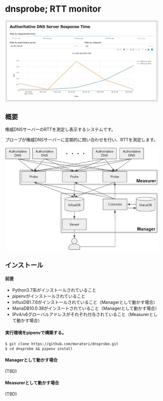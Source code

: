 # dnsprobe; RTT monitor

![sample graph](graph.jpg)

## 概要

権威DNSサーバーのRTTを測定し表示するシステムです。

プローブが権威DNSサーバーに定期的に問い合わせを行い、RTTを測定します。

![architecture](architecture.jpg)



## インストール

#### 前提

* Python3.7系がインストールされていること
* pipenvがインストールされていること
* InfluxDB1.7.6がインストールされていること（Managerとして動かす場合）
* MariaDB10.0.38がインスートされていること（Managerとして動かす場合）
* IPv4/v6グローバルアドレスがそれぞれ付与されていること（Measurerとして動かす場合）

#### 実行環境をpipenvで構築する。

```
$ git clone https://github.com/moratori/dnsprobe.git
$ cd dnsprobe && pipenv install
```


#### Managerとして動かす場合

(TBD)


#### Measurerとして動かす場合

(TBD)
